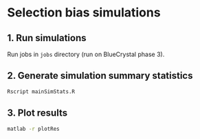
# Selection bias simulations



## 1. Run simulations

Run jobs in `jobs` directory (run on BlueCrystal phase 3).



## 2. Generate simulation summary statistics


```bash
Rscript mainSimStats.R
```



## 3. Plot results

```bash
matlab -r plotRes
```
